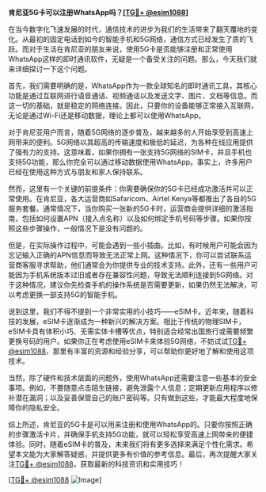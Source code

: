 **肯尼亚5G卡可以注册WhatsApp吗？[[TG💪+ @esim1088](https://t.me/s/esim1088)]**

在当今数字化飞速发展的时代，通信技术的进步为我们的生活带来了翻天覆地的变化。从最初的固定电话到如今的智能手机和5G网络，通信方式已经发生了质的飞跃。而对于生活在肯尼亚的朋友来说，使用5G卡是否能够注册和正常使用WhatsApp这样的即时通讯软件，无疑是一个备受关注的问题。那么，今天我们就来详细探讨一下这个问题。

首先，我们需要明确的是，WhatsApp作为一款全球知名的即时通讯工具，其核心功能是通过互联网进行语音通话、视频通话以及发送文字、图片、文档等信息。而这一切的基础，就是稳定的网络连接。因此，只要你的设备能够正常接入互联网，无论是通过Wi-Fi还是移动数据，理论上都可以使用WhatsApp。

对于肯尼亚用户而言，随着5G网络的逐步普及，越来越多的人开始享受到高速上网带来的便利。5G网络以其超高的传输速度和极低的延迟，为各种在线应用提供了强有力的支持。这意味着，如果你拥有一张支持5G网络的SIM卡，并且手机也支持5G功能，那么你完全可以通过移动数据使用WhatsApp。事实上，许多用户已经在使用这种方式与朋友和家人保持联系。

然而，这里有一个关键的前提条件：你需要确保你的5G卡已经成功激活并可以正常使用。在肯尼亚，各大运营商如Safaricom、Airtel Kenya等都推出了各自的5G服务套餐。通常情况下，当你购买一张新的5G卡时，运营商会提供详细的激活指南，包括如何设置APN（接入点名称）以及如何绑定手机号码等步骤。如果你按照这些步骤操作，一般情况下是没有问题的。

但是，在实际操作过程中，可能会遇到一些小插曲。比如，有时候用户可能会因为忘记输入正确的APN信息而导致无法正常上网。这种情况下，你可以尝试联系运营商客服寻求帮助，他们通常会为你提供专业的技术支持。此外，还有一些用户可能因为手机系统版本过旧或者存在兼容性问题，导致无法顺利连接到5G网络。对于这种情况，建议你先检查手机的操作系统是否需要更新，如果仍然无法解决，可以考虑更换一部支持5G的智能手机。

说到这里，我们不得不提到一个非常实用的小技巧——eSIM卡。近年来，随着科技的发展，eSIM卡逐渐成为一种新兴的解决方案。相比于传统的物理SIM卡，eSIM卡具有体积小巧、无需实体卡槽等优点，特别适合经常出国旅行或需要频繁更换号码的用户。如果你正在考虑使用eSIM卡来体验5G网络，不妨试试[TG💪+ @esim1088](https://t.me/s/esim1088)，那里有丰富的资源和经验分享，可以帮助你更好地了解和使用这项技术。

当然，除了硬件和技术层面的问题外，使用WhatsApp还需要注意一些基本的安全事项。例如，不要随意点击陌生链接，避免泄露个人信息；定期更新应用程序以修补潜在漏洞；以及妥善保管自己的账户密码等。只有做到这些，才能最大程度地保障你的隐私安全。

综上所述，肯尼亚的5G卡是可以用来注册和使用WhatsApp的。只要你按照正确的步骤激活卡片，并确保手机支持5G功能，就可以轻松享受高速上网带来的便捷体验。同时，随着eSIM卡的普及，未来我们将有更多选择来满足个性化需求。希望本文能为大家解答疑惑，并提供更多有价值的参考信息。最后，再次提醒大家关注[TG💪+ @esim1088](https://t.me/s/esim1088)，获取最新的科技资讯和实用技巧！

[[TG💪+ @esim1088](https://t.me/s/esim1088) ![Image](https://i.postimg.cc/4NQfJmqS/Snipaste-2025-05-13-00-14-12.png)]